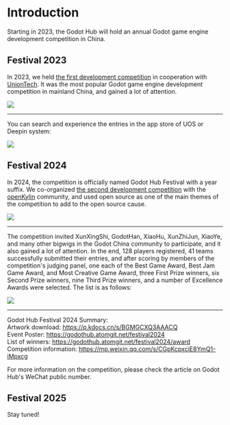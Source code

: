 # Introduction  

Starting in 2023, the Godot Hub will hold an annual Godot game engine development competition in China.  

## Festival 2023  

In 2023, we held [the first development competition](https://mp.weixin.qq.com/s/ld8kysXWPH6kAjM9hUvtgw) in cooperation with [UnionTech](https://www.uniontech.com). It was the most popular Godot game engine development competition in mainland China, and gained a lot of attention.  

![](/res/sreenshot/ghf23-tx.png)  

****  

You can search and experience the entries in the app store of UOS or Deepin system:  

![](/res/sreenshot/ghf23-store.jpg)  

## Festival 2024  

In 2024, the competition is officially named Godot Hub Festival with a year suffix. We co-organized [the second development competition](https://mp.weixin.qq.com/s/60dgL5Pb8HTzwv7APeQAew) with the [openKylin](https://www.openkylin.top/) community, and used open source as one of the main themes of the competition to add to the open source cause.   

![](/res/sreenshot/ghf24-ok.png)  

****  

The competition invited XunXingShi, GodotHan, XiaoHu, XunZhiJun, XiaoYe, and many other bigwigs in the Godot China community to participate, and it also gained a lot of attention. In the end, 128 players registered, 41 teams successfully submitted their entries, and after scoring by members of the competition's judging panel, one each of the Best Game Award, Best Jam Game Award, and Most Creative Game Award, three First Prize winners, six Second Prize winners, nine Third Prize winners, and a number of Excellence Awards were selected. The list is as follows:  

![](/res/sreenshot/ghf24-list.png)  

****  

Godot Hub Festival 2024 Summary:  
Artwork download: https://p.kdocs.cn/s/BGMGCXQ3AAACQ  
Event Poster: https://godothub.atomgit.net/festival2024  
List of winners: https://godothub.atomgit.net/festival2024/award  
Competition information: https://mp.weixin.qq.com/s/CGpKcpxciE8YmQ1-iMpxcg  

For more information on the competition, please check the article on Godot Hub's WeChat public number.  

## Festival 2025  

Stay tuned!  
